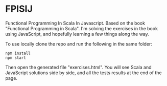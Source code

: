 # FPISIJ
Functional Programming In Scala In Javascript. Based on the book "Functional Programming in Scala". I'm solving the exercises in the book using JavaScript, and hopefully learning a few things along the way.

To use locally clone the repo and run the following in the same folder:
````
npm install
npm start
````
Then open the generated file "exercises.html". You will see Scala and JavaScript solutions side by side, and all the tests results at the end of the page.
